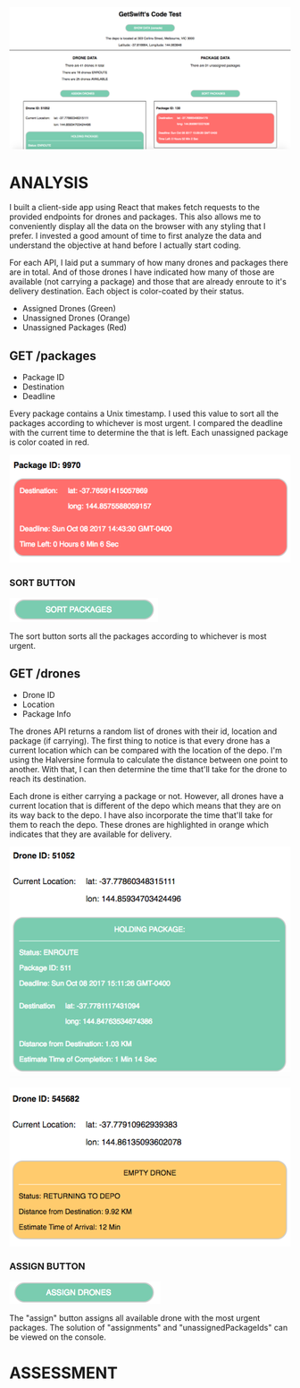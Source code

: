 ![app](./imgs/app.png)

# ANALYSIS

I built a client-side app using React that makes fetch requests to the provided endpoints for drones and packages. This also allows me to conveniently display all the data on the browser with any styling that I prefer. I invested a good amount of time to first analyze the data and understand the objective at hand before I actually start coding.

For each API, I laid put a summary of how many drones and packages there are in total. And of those drones I have indicated how many of those are available (not carrying a package) and those that are already enroute to it's delivery destination. Each object is color-coated by their status.

- Assigned Drones (Green)
- Unassigned Drones (Orange)
- Unassigned Packages (Red)

## GET /packages

- Package ID
- Destination
- Deadline

Every package contains a Unix timestamp. I used this value to sort all the packages according to whichever is most urgent. I compared the deadline with the current time to determine the that is left.  Each unassigned package is color coated in red.

![package](./imgs/package.png)

### SORT BUTTON

![sort](./imgs/sort.png)

The sort button sorts all the packages according to whichever is most urgent.

## GET /drones

- Drone ID
- Location
- Package Info

The drones API returns a random list of drones with their id, location and package (if carrying). The first thing to notice is that every drone has a current location which can be compared with the location of the depo. I'm using the Halversine formula to calculate the distance between one point to another. With that, I can then determine the time that'll take for the drone to reach its destination.

Each drone is either carrying a package or not. However, all drones have a current location that is different of the depo which means that they are on its way back to the depo. I have also incorporate the time that'll take for them to reach the depo. These drones are highlighted in orange which indicates that they are available for delivery.

![drone](./imgs/drone.png)

![unassigned](./imgs/unassigned.png)

### ASSIGN BUTTON

![assign](./imgs/assign.png)

The "assign" button assigns all available drone with the most urgent packages. The solution of "assignments" and "unassignedPackageIds" can be viewed on the console.

# ASSESSMENT
